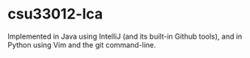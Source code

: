 # csu33012-lca

Implemented in Java using IntelliJ (and its built-in Github tools), and in Python using Vim and the git command-line.

